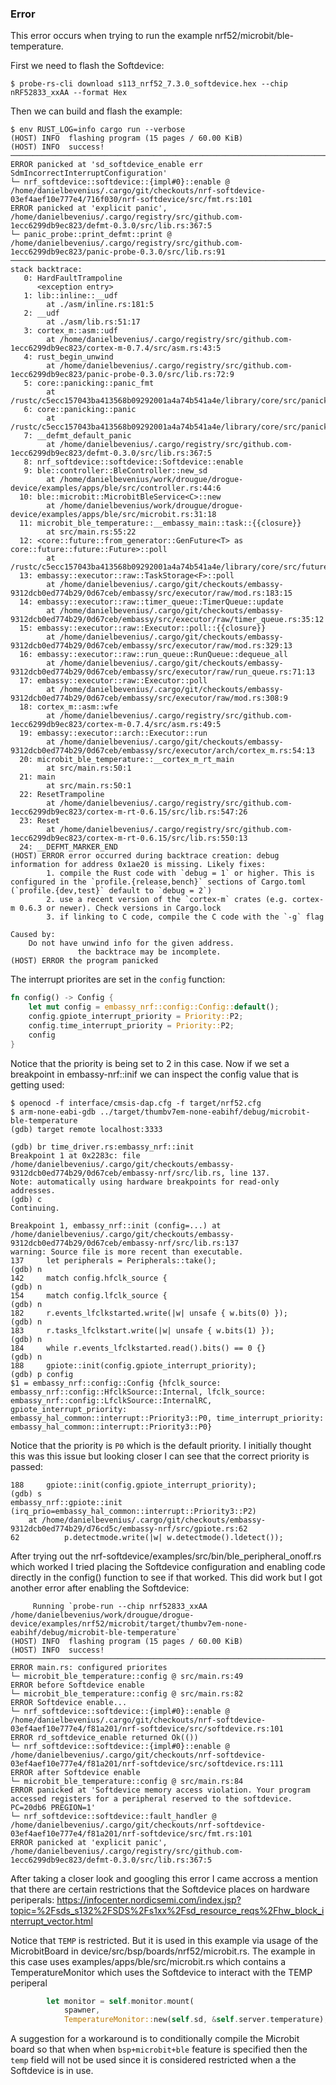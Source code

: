### Error
This error occurs when trying to run the example nrf52/microbit/ble-temperature.

First we need to flash the Softdevice:
```console
$ probe-rs-cli download s113_nrf52_7.3.0_softdevice.hex --chip nRF52833_xxAA --format Hex
```

Then we can build and flash the example:
```console
$ env RUST_LOG=info cargo run --verbose
(HOST) INFO  flashing program (15 pages / 60.00 KiB)
(HOST) INFO  success!
────────────────────────────────────────────────────────────────────────────────
ERROR panicked at 'sd_softdevice_enable err SdmIncorrectInterruptConfiguration'
└─ nrf_softdevice::softdevice::{impl#0}::enable @ /home/danielbevenius/.cargo/git/checkouts/nrf-softdevice-03ef4aef10e777e4/716f030/nrf-softdevice/src/fmt.rs:101
ERROR panicked at 'explicit panic', /home/danielbevenius/.cargo/registry/src/github.com-1ecc6299db9ec823/defmt-0.3.0/src/lib.rs:367:5
└─ panic_probe::print_defmt::print @ /home/danielbevenius/.cargo/registry/src/github.com-1ecc6299db9ec823/panic-probe-0.3.0/src/lib.rs:91
────────────────────────────────────────────────────────────────────────────────
stack backtrace:
   0: HardFaultTrampoline
      <exception entry>
   1: lib::inline::__udf
        at ./asm/inline.rs:181:5
   2: __udf
        at ./asm/lib.rs:51:17
   3: cortex_m::asm::udf
        at /home/danielbevenius/.cargo/registry/src/github.com-1ecc6299db9ec823/cortex-m-0.7.4/src/asm.rs:43:5
   4: rust_begin_unwind
        at /home/danielbevenius/.cargo/registry/src/github.com-1ecc6299db9ec823/panic-probe-0.3.0/src/lib.rs:72:9
   5: core::panicking::panic_fmt
        at /rustc/c5ecc157043ba413568b09292001a4a74b541a4e/library/core/src/panicking.rs:107:14
   6: core::panicking::panic
        at /rustc/c5ecc157043ba413568b09292001a4a74b541a4e/library/core/src/panicking.rs:48:5
   7: __defmt_default_panic
        at /home/danielbevenius/.cargo/registry/src/github.com-1ecc6299db9ec823/defmt-0.3.0/src/lib.rs:367:5
   8: nrf_softdevice::softdevice::Softdevice::enable
   9: ble::controller::BleController::new_sd
        at /home/danielbevenius/work/drougue/drogue-device/examples/apps/ble/src/controller.rs:44:6
  10: ble::microbit::MicrobitBleService<C>::new
        at /home/danielbevenius/work/drougue/drogue-device/examples/apps/ble/src/microbit.rs:31:18
  11: microbit_ble_temperature::__embassy_main::task::{{closure}}
        at src/main.rs:55:22
  12: <core::future::from_generator::GenFuture<T> as core::future::future::Future>::poll
        at /rustc/c5ecc157043ba413568b09292001a4a74b541a4e/library/core/src/future/mod.rs:84:19
  13: embassy::executor::raw::TaskStorage<F>::poll
        at /home/danielbevenius/.cargo/git/checkouts/embassy-9312dcb0ed774b29/0d67ceb/embassy/src/executor/raw/mod.rs:183:15
  14: embassy::executor::raw::timer_queue::TimerQueue::update
        at /home/danielbevenius/.cargo/git/checkouts/embassy-9312dcb0ed774b29/0d67ceb/embassy/src/executor/raw/timer_queue.rs:35:12
  15: embassy::executor::raw::Executor::poll::{{closure}}
        at /home/danielbevenius/.cargo/git/checkouts/embassy-9312dcb0ed774b29/0d67ceb/embassy/src/executor/raw/mod.rs:329:13
  16: embassy::executor::raw::run_queue::RunQueue::dequeue_all
        at /home/danielbevenius/.cargo/git/checkouts/embassy-9312dcb0ed774b29/0d67ceb/embassy/src/executor/raw/run_queue.rs:71:13
  17: embassy::executor::raw::Executor::poll
        at /home/danielbevenius/.cargo/git/checkouts/embassy-9312dcb0ed774b29/0d67ceb/embassy/src/executor/raw/mod.rs:308:9
  18: cortex_m::asm::wfe
        at /home/danielbevenius/.cargo/registry/src/github.com-1ecc6299db9ec823/cortex-m-0.7.4/src/asm.rs:49:5
  19: embassy::executor::arch::Executor::run
        at /home/danielbevenius/.cargo/git/checkouts/embassy-9312dcb0ed774b29/0d67ceb/embassy/src/executor/arch/cortex_m.rs:54:13
  20: microbit_ble_temperature::__cortex_m_rt_main
        at src/main.rs:50:1
  21: main
        at src/main.rs:50:1
  22: ResetTrampoline
        at /home/danielbevenius/.cargo/registry/src/github.com-1ecc6299db9ec823/cortex-m-rt-0.6.15/src/lib.rs:547:26
  23: Reset
        at /home/danielbevenius/.cargo/registry/src/github.com-1ecc6299db9ec823/cortex-m-rt-0.6.15/src/lib.rs:550:13
  24: __DEFMT_MARKER_END
(HOST) ERROR error occurred during backtrace creation: debug information for address 0x1ae20 is missing. Likely fixes:
        1. compile the Rust code with `debug = 1` or higher. This is configured in the `profile.{release,bench}` sections of Cargo.toml (`profile.{dev,test}` default to `debug = 2`)
        2. use a recent version of the `cortex-m` crates (e.g. cortex-m 0.6.3 or newer). Check versions in Cargo.lock
        3. if linking to C code, compile the C code with the `-g` flag

Caused by:
    Do not have unwind info for the given address.
               the backtrace may be incomplete.
(HOST) ERROR the program panicked
```
The interrupt priorites are set in the `config` function:
```rust
fn config() -> Config {
    let mut config = embassy_nrf::config::Config::default();
    config.gpiote_interrupt_priority = Priority::P2;
    config.time_interrupt_priority = Priority::P2;
    config
}
```
Notice that the priority is being set to 2 in this case. Now if we set a
breakpoint in embassy-nrf::inif we can inspect the config value that is
getting used:
```console
$ openocd -f interface/cmsis-dap.cfg -f target/nrf52.cfg
$ arm-none-eabi-gdb ../target/thumbv7em-none-eabihf/debug/microbit-ble-temperature
(gdb) target remote localhost:3333

(gdb) br time_driver.rs:embassy_nrf::init 
Breakpoint 1 at 0x2283c: file /home/danielbevenius/.cargo/git/checkouts/embassy-9312dcb0ed774b29/0d67ceb/embassy-nrf/src/lib.rs, line 137.
Note: automatically using hardware breakpoints for read-only addresses.
(gdb) c
Continuing.

Breakpoint 1, embassy_nrf::init (config=...) at /home/danielbevenius/.cargo/git/checkouts/embassy-9312dcb0ed774b29/0d67ceb/embassy-nrf/src/lib.rs:137
warning: Source file is more recent than executable.
137	    let peripherals = Peripherals::take();
(gdb) n
142	    match config.hfclk_source {
(gdb) n
154	    match config.lfclk_source {
(gdb) n
182	    r.events_lfclkstarted.write(|w| unsafe { w.bits(0) });
(gdb) n
183	    r.tasks_lfclkstart.write(|w| unsafe { w.bits(1) });
(gdb) n
184	    while r.events_lfclkstarted.read().bits() == 0 {}
(gdb) n
188	    gpiote::init(config.gpiote_interrupt_priority);
(gdb) p config
$1 = embassy_nrf::config::Config {hfclk_source: embassy_nrf::config::HfclkSource::Internal, lfclk_source: embassy_nrf::config::LfclkSource::InternalRC, gpiote_interrupt_priority: embassy_hal_common::interrupt::Priority3::P0, time_interrupt_priority: embassy_hal_common::interrupt::Priority3::P0}
```
Notice that the priority is `P0` which is the default priority. I initially
thought this was this issue but looking closer I can see that the correct
priority is passed: 
```console
188	    gpiote::init(config.gpiote_interrupt_priority);
(gdb) s
embassy_nrf::gpiote::init (irq_prio=embassy_hal_common::interrupt::Priority3::P2)
    at /home/danielbevenius/.cargo/git/checkouts/embassy-9312dcb0ed774b29/d76cd5c/embassy-nrf/src/gpiote.rs:62
62	        p.detectmode.write(|w| w.detectmode().ldetect());
```

After trying out the nrf-softdevice/examples/src/bin/ble_peripheral_onoff.rs
which worked I tried placing the Softdevice configuration and enabling code
directly in the config() function to see if that worked. This did work but
I got another error after enabling the Softdevice:
```console
     Running `probe-run --chip nrf52833_xxAA /home/danielbevenius/work/drougue/drogue-device/examples/nrf52/microbit/target/thumbv7em-none-eabihf/debug/microbit-ble-temperature`
(HOST) INFO  flashing program (15 pages / 60.00 KiB)
(HOST) INFO  success!
────────────────────────────────────────────────────────────────────────────────
ERROR main.rs: configured priorites
└─ microbit_ble_temperature::config @ src/main.rs:49
ERROR before Softdevice enable
└─ microbit_ble_temperature::config @ src/main.rs:82
ERROR Softdevice enable...
└─ nrf_softdevice::softdevice::{impl#0}::enable @ /home/danielbevenius/.cargo/git/checkouts/nrf-softdevice-03ef4aef10e777e4/f81a201/nrf-softdevice/src/softdevice.rs:101
ERROR rd_softdevice_enable returned Ok(())
└─ nrf_softdevice::softdevice::{impl#0}::enable @ /home/danielbevenius/.cargo/git/checkouts/nrf-softdevice-03ef4aef10e777e4/f81a201/nrf-softdevice/src/softdevice.rs:111
ERROR after Softdevice enable
└─ microbit_ble_temperature::config @ src/main.rs:84
ERROR panicked at 'Softdevice memory access violation. Your program accessed registers for a peripheral reserved to the softdevice. PC=20db6 PREGION=1'
└─ nrf_softdevice::softdevice::fault_handler @ /home/danielbevenius/.cargo/git/checkouts/nrf-softdevice-03ef4aef10e777e4/f81a201/nrf-softdevice/src/fmt.rs:101
ERROR panicked at 'explicit panic', /home/danielbevenius/.cargo/registry/src/github.com-1ecc6299db9ec823/defmt-0.3.0/src/lib.rs:367:5
```
After taking a closer look and googling this error I came accross a mention
that there are certain restrictions that the Softdevice places on hardware
periperals: https://infocenter.nordicsemi.com/index.jsp?topic=%2Fsds_s132%2FSDS%2Fs1xx%2Fsd_resource_reqs%2Fhw_block_interrupt_vector.html

Notice that `TEMP` is restricted. But it is used in this example via usage
of the MicrobitBoard in device/src/bsp/boards/nrf52/microbit.rs. The example
in this case uses examples/apps/ble/src/microbit.rs which contains a
TemperatureMonitor which uses the Softdevice to interact with the TEMP
periperal
```rust
        let monitor = self.monitor.mount(
            spawner,
            TemperatureMonitor::new(self.sd, &self.server.temperature),
```

A suggestion for a workaround is to conditionally compile the Microbit board so
that when when `bsp+microbit+ble` feature is specified then the `temp` field
will not be used since it is considered restricted when a the Softdevice is in
use. 

